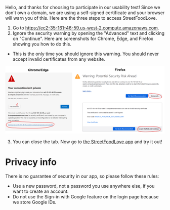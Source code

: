 Hello, and thanks for choosing to participate in our usability test! Since we don't own a domain, we are using a self-signed certificate and your browser will warn you of this. Here are the three steps to access StreetFoodLove.

1. Go to https://ec2-35-161-46-59.us-west-2.compute.amazonaws.com.
2. Ignore the security warning by opening the "Advanced" text and clicking on "Continue". Here are screenshots for Chrome, Edge, and Firefox showing you how to do this.
  - This is the only time you should ignore this warning. You should never accept invalid certificates from any website.

![Screenshots of certificate warning](/access-instructions/ignore-warning.png)

3. You can close the tab. Now go to [the StreetFoodLove app](https://bcfoodapp.github.io/streetfoodlove/) and try it out!

# Privacy info

There is no guarantee of security in our app, so please follow these rules:

- Use a new password, not a password you use anywhere else, if you want to create an account.
- Do not use the Sign-in with Google feature on the login page because we store Google IDs.
